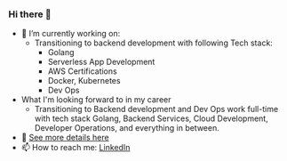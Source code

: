 ### Hi there 👋

- 🔭 I’m currently working on:
  - Transitioning to backend development with following Tech stack:
    - Golang
    - Serverless App Development 
    - AWS Certifications
    - Docker, Kubernetes
    - Dev Ops
- What I'm looking forward to in my career
  - Transitioning to Backend development and Dev Ops work full-time with tech stack Golang, Backend Services, Cloud Development, Developer Operations, and everything in between.
- 💼 [See more details here](https://github.com/bhavik3210/bhavik3210/blob/main/RESUME.md)
- 📫 How to reach me: [LinkedIn](https://www.linkedin.com/in/bhavik3210)
